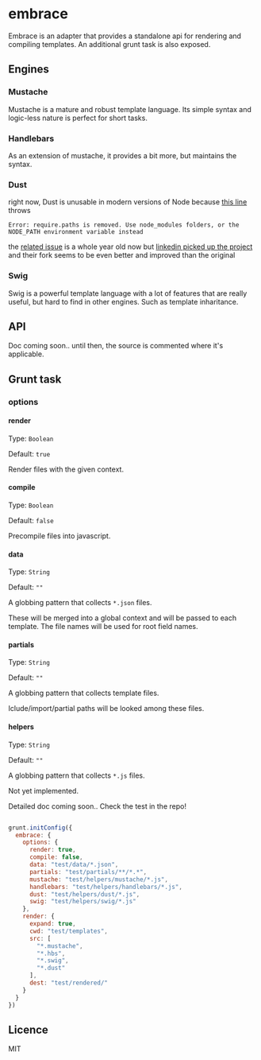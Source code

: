 embrace
=======

Embrace is an adapter that provides a standalone api for rendering and compiling templates.
An additional grunt task is also exposed.

## Engines

### Mustache

Mustache is a mature and robust template language.
Its simple syntax and logic-less nature is perfect for short tasks.

### Handlebars

As an extension of mustache, it provides a bit more, but maintains the syntax.

### Dust

right now, Dust is unusable in modern versions of Node
because [this line](https://github.com/akdubya/dustjs/blob/master/lib/server.js#L6)
throws
```
Error: require.paths is removed. Use node_modules folders, or the NODE_PATH environment variable instead
```
the [related issue](https://github.com/akdubya/dustjs/pull/62) is a whole year old now
but [linkedin picked up the project](https://github.com/linkedin/dustjs)
and their fork seems to be even better and improved than the original

### Swig

Swig is a powerful template language with a lot of features that are really useful,
but hard to find in other engines. Such as template inharitance.


## API

Doc coming soon.. until then, the source is commented where it's applicable.

## Grunt task

### options

#### render

Type: `Boolean`

Default: `true`

Render files with the given context.

#### compile

Type: `Boolean`

Default: `false`

Precompile files into javascript.

#### data

Type: `String`

Default: `""`

A globbing pattern that collects `*.json` files.

These will be merged into a global context and will be passed to each template.
The file names will be used for root field names.

#### partials

Type: `String`

Default: `""`

A globbing pattern that collects template files.

Iclude/import/partial paths will be looked among these files.

#### helpers

Type: `String`

Default: `""`

A globbing pattern that collects `*.js` files.

Not yet implemented.

Detailed doc coming soon..
Check the test in the repo!

```js

grunt.initConfig({
  embrace: {
    options: {
      render: true,
      compile: false,
      data: "test/data/*.json",
      partials: "test/partials/**/*.*",
      mustache: "test/helpers/mustache/*.js",
      handlebars: "test/helpers/handlebars/*.js",
      dust: "test/helpers/dust/*.js",
      swig: "test/helpers/swig/*.js"
    },
    render: {
      expand: true,
      cwd: "test/templates",
      src: [
        "*.mustache",
        "*.hbs",
        "*.swig",
        "*.dust"
      ],
      dest: "test/rendered/"
    }
  }
})

```

## Licence

MIT